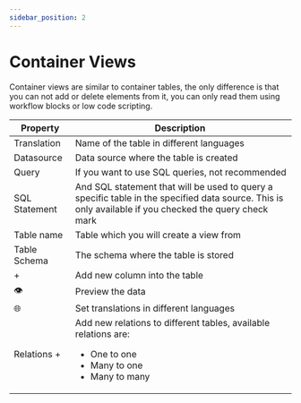 ```yaml
---
sidebar_position: 2
---
```


# Container Views

Container views are similar to container tables, the only difference is that you can not add or delete elements from it, you can only read them using workflow blocks or low code scripting.

| Property      | Description                                                                                                                                            |
| ------------- | ------------------------------------------------------------------------------------------------------------------------------------------------------ |
| Translation   | Name of the table in different languages                                                                                                               |
| Datasource    | Data source where the table is created                                                                                                                 |
| Query         | If you want to use SQL queries, not recommended                                                                                                        |
| SQL Statement | And SQL statement that will be used to query a specific table in the specified data source. This is only available if you checked the query check mark |
| Table name    | Table which you will create a view from                                                                                                                |
| Table Schema  | The schema where the table is stored                                                                                                                   |
| +             | Add new column into the table                                                                                                                          |
| 👁             | Preview the data                                                                                                                                       |
| 🌐            | Set translations in different languages                                                                                                                |
| Relations +   | Add new relations to different tables, available relations are: <ul><li>One to one</li><li>Many to one</li><li>Many to many</li></ul>                  |
